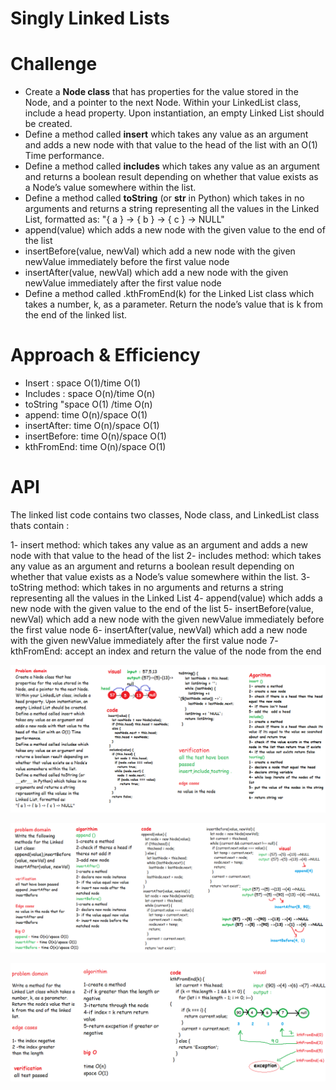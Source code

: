 # Singly Linked Lists

# Challenge

- Create a **Node class** that has properties for the value stored in the Node, and a pointer to the next Node.
Within your LinkedList class, include a head property. Upon instantiation, an empty Linked List should be created.
- Define a method called **insert** which takes any value as an argument and adds a new node with that value to the head of the list with an O(1) Time performance.
- Define a method called **includes** which takes any value as an argument and returns a boolean result depending on whether that value exists as a Node’s value somewhere within the list.
- Define a method called **toString** (or __str__ in Python) which takes in no arguments and returns a string representing all the values in the Linked List, formatted as:
"{ a } -> { b } -> { c } -> NULL"
- append(value) which adds a new node with the given value to the end of the list
- insertBefore(value, newVal) which add a new node with the given newValue immediately before the first value node
- insertAfter(value, newVal) which add a new node with the given newValue immediately after the first value node
- Define a method called .kthFromEnd(k) for the Linked List class which takes a number, k, as a parameter. Return the node’s value that is k from the end of the linked list.

# Approach & Efficiency

- Insert : space O(1)/time O(1)
- Includes : space O(n)/time O(n)
- toString "space O(1) /time O(n)
- append: time O(n)/space O(1)
- insertAfter: time O(n)/space O(1)
- insertBefore: time O(n)/space O(1)
- kthFromEnd: time O(n)/space O(1)

# API

The linked list code contains two classes, Node class, and LinkedList class thats contain :

1- insert method: which takes any value as an argument and adds a new node with that value to the head of the list
2- includes method: which takes any value as an argument and returns a boolean result depending on whether that value exists as a Node’s value somewhere within the list.
3- toString method:  which takes in no arguments and returns a string representing all the values in the Linked List 
4- append(value) which adds a new node with the given value to the end of the list
5- insertBefore(value, newVal) which add a new node with the given newValue immediately before the first value node
6- insertAfter(value, newVal) which add a new node with the given newValue immediately after the first value node
7- kthFromEnd: accept an index and return the value of the node from the end



![ll](../../images/llwhiteboard1.png)



![ll-insertion](../../images/codechallenge66.png)

![ll-kthrromend](../../images/kth1.png)

